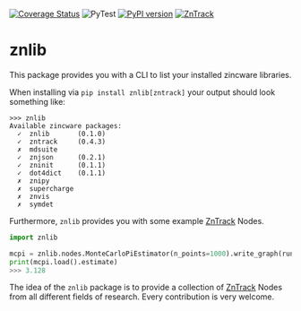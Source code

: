 [![Coverage Status](https://coveralls.io/repos/github/zincware/znlib/badge.svg?branch=main)](https://coveralls.io/github/zincware/znlib?branch=main)
![PyTest](https://github.com/zincware/znlib/actions/workflows/pytest.yaml/badge.svg)
[![PyPI version](https://badge.fury.io/py/znlib.svg)](https://badge.fury.io/py/znlib)
[![ZnTrack](https://img.shields.io/badge/Powered%20by-ZnTrack-%23007CB0)](https://zntrack.readthedocs.io/en/latest/)

# znlib
This package provides you with a CLI to list your installed zincware libraries.

When installing via `pip install znlib[zntrack]` your output should look something like:

```
>>> znlib
Available zincware packages:
  ✓  znlib       (0.1.0)
  ✓  zntrack     (0.4.3)
  ✗  mdsuite 
  ✓  znjson      (0.2.1)
  ✓  zninit      (0.1.1)
  ✓  dot4dict    (0.1.1)
  ✗  znipy 
  ✗  supercharge 
  ✗  znvis 
  ✗  symdet 
```

Furthermore, `znlib` provides you with some example [ZnTrack](https://github.com/zincware/ZnTrack) Nodes.

```python
import znlib

mcpi = znlib.nodes.MonteCarloPiEstimator(n_points=1000).write_graph(run=True)
print(mcpi.load().estimate)
>>> 3.128
```

The idea of the `znlib` package is to provide a collection of [ZnTrack](https://github.com/zincware/ZnTrack) Nodes from all different fields of research.
Every contribution is very welcome.